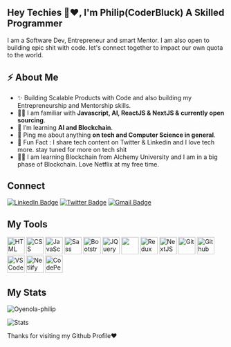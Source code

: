
<h2>Hey Techies 👋❤️, I'm Philip(CoderBluck) A Skilled Programmer</h2>
<p>I am a Software Dev, Entrepreneur and smart Mentor. I am also open to building epic shit with code. let's connect together to impact our own quota to the world.</p>



<h2>⚡️ About Me</h2>

<ul>
  <li>✨ Building Scalable Products with Code and also building my Entrepreneurship and Mentorship skills. </li>
  <li>👨‍💻 I am familiar with <strong>Javascript, AI, ReactJS & NextJS & currently open sourcing</strong>.</li>
  <li>🔭 I’m learning <strong>AI and Blockchain</strong>. </li>
  <li>💬 Ping me about anything <strong>on tech and Computer Science in general</strong>.</li>
<li>🎉 Fun Fact : I share tech content on Twitter & Linkedin and I love tech more. stay tuned for more on tech shit</li>
  <li>👨‍💻 I am learning Blockchain from Alchemy University and I am in a big phase of Blockchain. Love Netflix at my free time.</li>
</ul>

<h2>Connect</h3>
<p><a href="https://www.linkedin.com/in/oyenolaphilip/"><img src="https://img.shields.io/badge/-Oyenola%20Philip%20-blue?style=plastic&amp;labelColor=blue&amp;logo=LinkedIn&amp;link=www.linkedin.com/in/adeoluwa-agbakosi-687023219" alt="LinkedIn Badge"></a> 
  <a href="https://twitter.com/oyenolaayomi/"><img src="https://img.shields.io/badge/-Oyenolaayomi-informational?style=plastic&amp;labelColor=informational&amp;logo=Twitter&amp;link=https://twitter.com/Dev_180Memes" alt="Twitter Badge"></a>
  <a href="mailto:oyenolaphilip89@gmail.com"><img src="https://img.shields.io/badge/-Oyenola%20Philip-fff?style=plastic&amp;labelColor=fff&amp;logo=Gmail&amp;link=mailto:adeoluwaagbakosi@gmail.com" alt="Gmail Badge"></a></p>


<h2> My Tools </h2>
<p align="left">
    <img src="https://cdn.jsdelivr.net/gh/devicons/devicon/icons/html5/html5-original.svg" alt="HTML" height="40" width="40" />
  <img src="https://cdn.jsdelivr.net/gh/devicons/devicon/icons/css3/css3-original.svg" alt="CSS" height="40" width="40"/>
  <img src="https://cdn.jsdelivr.net/gh/devicons/devicon/icons/javascript/javascript-original.svg" alt="JavaScript" height="40" width="40"/>
<!--    <img src="https://cdn.jsdelivr.net/gh/devicons/devicon/icons/typescript/typescript-original.svg" alt="TypeScript" height="40" width="40"/> -->
   <img src="https://cdn.jsdelivr.net/gh/devicons/devicon/icons/sass/sass-original.svg" alt="Sass" height="40" width="40"/>
  <img src="https://cdn.jsdelivr.net/gh/devicons/devicon/icons/bootstrap/bootstrap-original.svg" alt="Bootstrap" height="40" width="40"/>
   <img src="https://cdn.jsdelivr.net/gh/devicons/devicon/icons/jquery/jquery-original.svg" alt="JQuery" height="40" width="40"/>
  <img src="https://cdn.jsdelivr.net/gh/devicons/devicon/icons/react/react-original.svg" ait="React" height="40" width="40" />
   <img src="https://cdn.jsdelivr.net/gh/devicons/devicon/icons/redux/redux-original.svg" alt="Redux" height="40" width="40"/>
    <img src="https://cdn.jsdelivr.net/gh/devicons/devicon/icons/nextjs/nextjs-original.svg" alt="NextJS" height="40" width="40"/>
  <img src="https://cdn.jsdelivr.net/gh/devicons/devicon/icons/git/git-original.svg" alt="Git" height="40" width="40"/>
  <img src="https://cdn.jsdelivr.net/gh/devicons/devicon/icons/github/github-original.svg" alt="Github" height="40" width="40"/>
  <img src="https://cdn.jsdelivr.net/gh/devicons/devicon/icons/vscode/vscode-original.svg" alt="VSCode" height="40" width="40"/>
  <img src="https://cdn.jsdelivr.net/gh/devicons/devicon/icons/heroku/heroku-original.svg" alt="Netlify" height="40" width="40"/>
            <img src="https://cdn.jsdelivr.net/gh/devicons/devicon/icons/codepen/codepen-plain.svg"  alt="CodePen" height="40" width="40"/>
        
</p>


<!-- <p><img align="left" src="https://github-readme-stats.vercel.app/api/top-langs?username=oyenolaphilipinc&show_icons=true&locale=en&layout=compact" alt="Oyenola-philip" /></p> -->
<h2> My Stats </h2>
<p><img align="center" src="https://github-readme-streak-stats.herokuapp.com/?user=oyenolaphilipinc&" alt="Oyenola-philip" /></p>

<img src="https://github-readme-stats.vercel.app/api?username=oyenolaphilipinc&show_icons=true&hide_border=true" alt="Stats" />

<p> Thanks for visiting my Github Profile❤️ </p>

